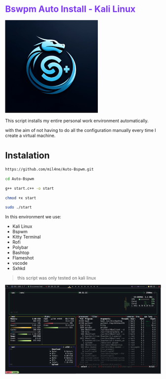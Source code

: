 # <span style="color: #7E3BF7FF">Bswpm Auto Install - Kali Linux</span>
            
<img src="/img/bspwm.webp" width="300">

This script installs my entire personal work environment automatically.

with the aim of not having to do all the configuration manually every time I create a virtual machine.
# Instalation

```bash
https://github.com/mil4ne/Auto-Bspwm.git
```

```bash
cd Auto-Bspwm
```

```bash
g++ start.c++ -o start
```
```bash
chmod +x start
```

```bash
sudo ./start
```


In this environment we use:

- Kali Linux
- Bspwm
- Kitty Terminal
- Rofi
- Polybar 
- Bashtop
- Flameshot
- vscode
- Sxhkd

> this script was only tested on kali linux

<img src="/img/main.png">
